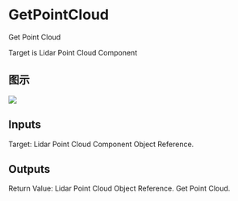 # GetPointCloud

Get Point Cloud

Target is Lidar Point Cloud Component

## 图示

![]($-20221218-18244916.png)

## Inputs

Target: Lidar Point Cloud Component Object Reference.  

## Outputs

Return Value: Lidar Point Cloud Object Reference. Get Point Cloud.


